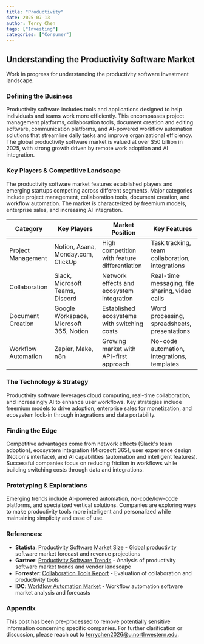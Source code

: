 ```yaml
---
title: "Productivity"
date: 2025-07-13
author: Terry Chen
tags: ["Investing"]
categories: ["Consumer"]
---
```


## Understanding the Productivity Software Market

Work in progress for understanding the productivity software investment landscape.

### Defining the Business
Productivity software includes tools and applications designed to help individuals and teams work more efficiently. This encompasses project management platforms, collaboration tools, document creation and editing software, communication platforms, and AI-powered workflow automation solutions that streamline daily tasks and improve organizational efficiency. The global productivity software market is valued at over $50 billion in 2025, with strong growth driven by remote work adoption and AI integration.

### Key Players & Competitive Landscape
The productivity software market features established players and emerging startups competing across different segments. Major categories include project management, collaboration tools, document creation, and workflow automation. The market is characterized by freemium models, enterprise sales, and increasing AI integration.

| Category | Key Players | Market Position | Key Features |
|----------|-------------|-----------------|--------------|
| Project Management | Notion, Asana, Monday.com, ClickUp | High competition with feature differentiation | Task tracking, team collaboration, integrations |
| Collaboration | Slack, Microsoft Teams, Discord | Network effects and ecosystem integration | Real-time messaging, file sharing, video calls |
| Document Creation | Google Workspace, Microsoft 365, Notion | Established ecosystems with switching costs | Word processing, spreadsheets, presentations |
| Workflow Automation | Zapier, Make, n8n | Growing market with API-first approach | No-code automation, integrations, templates |

### The Technology & Strategy
Productivity software leverages cloud computing, real-time collaboration, and increasingly AI to enhance user workflows. Key strategies include freemium models to drive adoption, enterprise sales for monetization, and ecosystem lock-in through integrations and data portability.

### Finding the Edge
Competitive advantages come from network effects (Slack's team adoption), ecosystem integration (Microsoft 365), user experience design (Notion's interface), and AI capabilities (automation and intelligent features). Successful companies focus on reducing friction in workflows while building switching costs through data and integrations.

### Prototyping & Explorations
Emerging trends include AI-powered automation, no-code/low-code platforms, and specialized vertical solutions. Companies are exploring ways to make productivity tools more intelligent and personalized while maintaining simplicity and ease of use.

### References:

- **Statista**: [Productivity Software Market Size](https://www.statista.com/outlook/tmo/software/productivity-software/worldwide) - Global productivity software market forecast and revenue projections
- **Gartner**: [Productivity Software Trends](https://www.gartner.com/en/documents/3991478) - Analysis of productivity software market trends and vendor landscape
- **Forrester**: [Collaboration Tools Report](https://www.forrester.com/report/The-Forrester-Wave-Collaboration-Tools-Q2-2025/) - Evaluation of collaboration and productivity tools
- **IDC**: [Workflow Automation Market](https://www.idc.com/getdoc.jsp?containerId=prUS51245625) - Workflow automation software market analysis and forecasts

### Appendix 
This post has been pre-processed to remove potentially sensitive information concerning specific companies. For further clarification or discussion, please reach out to terrychen2026@u.northwestern.edu.